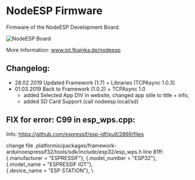 # NodeESP Firmware
Firmware of the NodeESP Development Board.

![NodeESP Board](https://iot.fkainka.de/wp-content/uploads/2018/10/board1-1024x402.jpg)

More Information: www.iot.fkainka.de/nodeesp


## Changelog:
  * 28.02.2019 Updated Framework (1.7) + Libraries (TCPAsync 1.0.3)
  * 01.03.2019 Back to Framework (1.0.2) +  TCPAsync 1.0
    * added Selected App DIV in website, changed app stile to title +  info,
    * added SD Card Support (call nodeesp.local/sd)


## FIX for error: C99 in esp_wps.cpp:
  Info: https://github.com/espressif/esp-idf/pull/2869/files

  change file .platformio/packages/framework-arduinoespressif32/tools/sdk/include/esp32/esp_wps.h
  line 81ff:
    {.manufacturer = "ESPRESSIF"},
    {.model_number = "ESP32"},  \
    {.model_name = "ESPRESSIF IOT"},  \
    {.device_name = "ESP STATION"},  \
